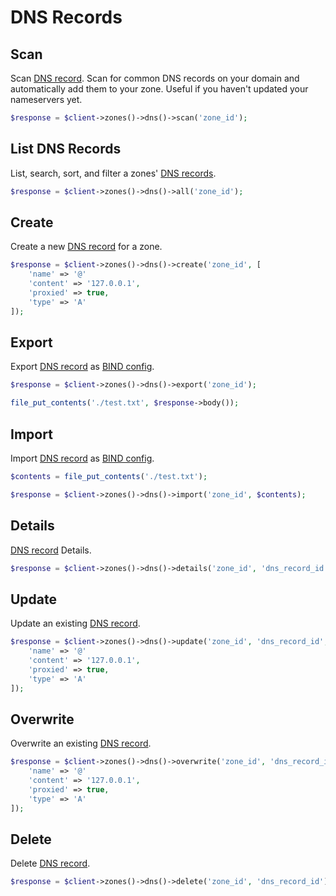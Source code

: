 # DNS Records

## Scan

Scan [DNS record](https://developers.cloudflare.com/api/operations/dns-records-for-a-zone-scan-dns-records). Scan for common DNS records on your domain and automatically add them to your zone. Useful if you haven't updated your nameservers yet.

```php [php]
$response = $client->zones()->dns()->scan('zone_id');
```

## List DNS Records

List, search, sort, and filter a zones' [DNS records](https://developers.cloudflare.com/api/operations/dns-records-for-a-zone-list-dns-records).

```php [php]
$response = $client->zones()->dns()->all('zone_id');
```

## Create

Create a new [DNS record](https://developers.cloudflare.com/api/operations/dns-records-for-a-zone-create-dns-record) for a zone.

```php [php]
$response = $client->zones()->dns()->create('zone_id', [
    'name' => '@'
    'content' => '127.0.0.1',
    'proxied' => true,
    'type' => 'A'
]);
```

## Export

Export [DNS record](https://developers.cloudflare.com/api/operations/dns-records-for-a-zone-export-dns-records) as [BIND config](https://en.wikipedia.org/wiki/Zone_file).

```php [php]
$response = $client->zones()->dns()->export('zone_id');

file_put_contents('./test.txt', $response->body());
```

## Import

Import [DNS record](https://developers.cloudflare.com/api/operations/dns-records-for-a-zone-export-dns-records) as [BIND config](https://en.wikipedia.org/wiki/Zone_file).

```php [php]
$contents = file_put_contents('./test.txt');

$response = $client->zones()->dns()->import('zone_id', $contents);
```

## Details

[DNS record](https://developers.cloudflare.com/api/operations/dns-records-for-a-zone-dns-record-details) Details.

```php [php]
$response = $client->zones()->dns()->details('zone_id', 'dns_record_id');
```

## Update

Update an existing [DNS record](https://developers.cloudflare.com/api/operations/dns-records-for-a-zone-patch-dns-record).

```php [php]
$response = $client->zones()->dns()->update('zone_id', 'dns_record_id', [
    'name' => '@'
    'content' => '127.0.0.1',
    'proxied' => true,
    'type' => 'A'
]);
```

## Overwrite

Overwrite an existing [DNS record](https://developers.cloudflare.com/api/operations/dns-records-for-a-zone-update-dns-record).

```php [php]
$response = $client->zones()->dns()->overwrite('zone_id', 'dns_record_id', [
    'name' => '@'
    'content' => '127.0.0.1',
    'proxied' => true,
    'type' => 'A'
]);
```

## Delete

Delete [DNS record](https://developers.cloudflare.com/api/operations/dns-records-for-a-zone-delete-dns-record).

```php [php]
$response = $client->zones()->dns()->delete('zone_id', 'dns_record_id');
```